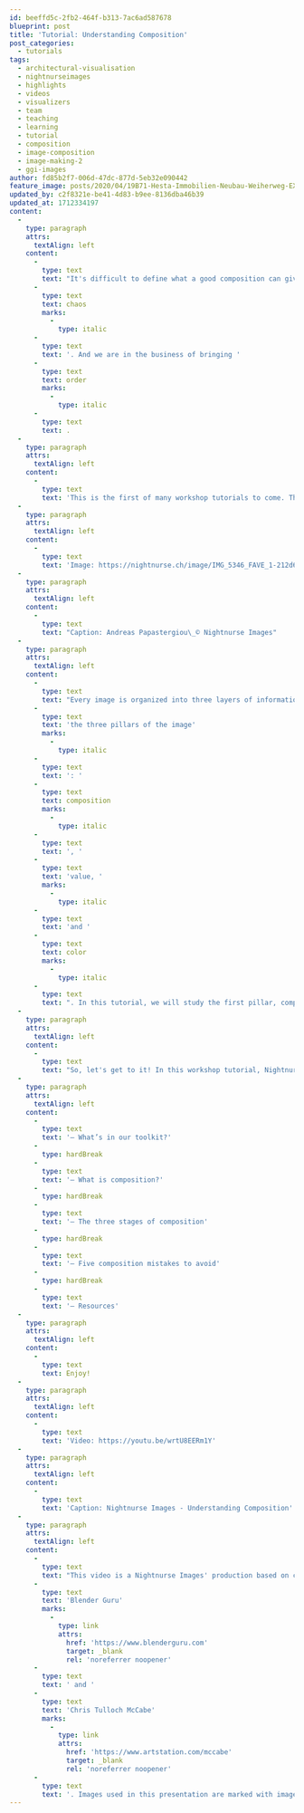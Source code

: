 ```yaml
---
id: beeffd5c-2fb2-464f-b313-7ac6ad587678
blueprint: post
title: 'Tutorial: Understanding Composition'
post_categories:
  - tutorials
tags:
  - architectural-visualisation
  - nightnurseimages
  - highlights
  - videos
  - visualizers
  - team
  - teaching
  - learning
  - tutorial
  - composition
  - image-composition
  - image-making-2
  - ggi-images
author: fd85b2f7-006d-47dc-877d-5eb32e090442
feature_image: posts/2020/04/19B71-Hesta-Immobilien-Neubau-Weiherweg-EXT-CAM3-191009.jpg
updated_by: c2f8321e-be41-4d83-b9ee-8136dba46b39
updated_at: 1712334197
content:
  -
    type: paragraph
    attrs:
      textAlign: left
    content:
      -
        type: text
        text: "It's difficult to define what a good composition can give to your scene. But it's easy enough to tell what a bad composition can do for your image instead. In one word, bad composition causes "
      -
        type: text
        text: chaos
        marks:
          -
            type: italic
      -
        type: text
        text: '. And we are in the business of bringing '
      -
        type: text
        text: order
        marks:
          -
            type: italic
      -
        type: text
        text: .
  -
    type: paragraph
    attrs:
      textAlign: left
    content:
      -
        type: text
        text: 'This is the first of many workshop tutorials to come. They were initially produced at Nightnurse Images for internal educational purposes. We now share these with you to inspire you and allow you a glimpse into the magical world of image-making and visual storytelling.'
  -
    type: paragraph
    attrs:
      textAlign: left
    content:
      -
        type: text
        text: 'Image: https://nightnurse.ch/image/IMG_5346_FAVE_1-212d64d1de41.jpg'
  -
    type: paragraph
    attrs:
      textAlign: left
    content:
      -
        type: text
        text: "Caption: Andreas Papastergiou\_© Nightnurse Images"
  -
    type: paragraph
    attrs:
      textAlign: left
    content:
      -
        type: text
        text: "Every image is organized into three layers of information. It's what we call "
      -
        type: text
        text: 'the three pillars of the image'
        marks:
          -
            type: italic
      -
        type: text
        text: ': '
      -
        type: text
        text: composition
        marks:
          -
            type: italic
      -
        type: text
        text: ', '
      -
        type: text
        text: 'value, '
        marks:
          -
            type: italic
      -
        type: text
        text: 'and '
      -
        type: text
        text: color
        marks:
          -
            type: italic
      -
        type: text
        text: ". In this tutorial, we will study the first pillar, composition. You will learn about visual balance, image structure, focal elements, and how to guide the viewer's eyes where you want to in order to better communicate your idea and message. Every image should tell a story, and composition is a bag of tools that help you tell this story."
  -
    type: paragraph
    attrs:
      textAlign: left
    content:
      -
        type: text
        text: "So, let's get to it! In this workshop tutorial, Nightnurse Images visualizer, Andreas Papastergiou,\_will guide you through the following:"
  -
    type: paragraph
    attrs:
      textAlign: left
    content:
      -
        type: text
        text: '– What’s in our toolkit?'
      -
        type: hardBreak
      -
        type: text
        text: '– What is composition?'
      -
        type: hardBreak
      -
        type: text
        text: '– The three stages of composition'
      -
        type: hardBreak
      -
        type: text
        text: '– Five composition mistakes to avoid'
      -
        type: hardBreak
      -
        type: text
        text: '– Resources'
  -
    type: paragraph
    attrs:
      textAlign: left
    content:
      -
        type: text
        text: Enjoy!
  -
    type: paragraph
    attrs:
      textAlign: left
    content:
      -
        type: text
        text: 'Video: https://youtu.be/wrtU8EERm1Y'
  -
    type: paragraph
    attrs:
      textAlign: left
    content:
      -
        type: text
        text: 'Caption: Nightnurse Images - Understanding Composition'
  -
    type: paragraph
    attrs:
      textAlign: left
    content:
      -
        type: text
        text: "This video is a Nightnurse Images' production based on concepts from the "
      -
        type: text
        text: 'Blender Guru'
        marks:
          -
            type: link
            attrs:
              href: 'https://www.blenderguru.com'
              target: _blank
              rel: 'noreferrer noopener'
      -
        type: text
        text: ' and '
      -
        type: text
        text: 'Chris Tulloch McCabe'
        marks:
          -
            type: link
            attrs:
              href: 'https://www.artstation.com/mccabe'
              target: _blank
              rel: 'noreferrer noopener'
      -
        type: text
        text: '. Images used in this presentation are marked with image attribution on each individual image throughout the presentation.'
---
```

